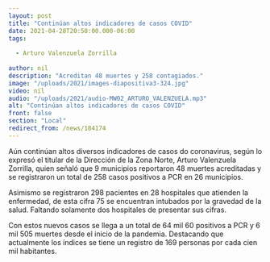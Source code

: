 ```yaml
---
layout: post
title: "Continúan altos indicadores de casos COVID"
date: 2021-04-28T20:50:00.000-06:00
tags:
  
  - Arturo Valenzuela Zorrilla
  
author: nil
description: "Acreditan 48 muertes y 258 contagiados."
image: "/uploads/2021/images-diapositiva3-324.jpg"
video: nil
audio: "/uploads/2021/audio-MW02_ARTURO_VALENZUELA.mp3"
alt: "Continúan altos indicadores de casos COVID"
front: false
section: "Local"
redirect_from: /news/184174
---
```


Aún continúan altos diversos indicadores de casos do coronavirus, según lo expresó el titular de la Dirección de la Zona Norte, Arturo Valenzuela Zorrilla, quien señaló que 9 municipios reportaron 48 muertes acreditadas y se registraron un total de 258 casos positivos a PCR en 26 municipios. 

Asimismo se registraron 298 pacientes en 28 hospitales que atienden la enfermedad, de esta cifra 75 se encuentran intubados por la gravedad de la salud. Faltando solamente dos hospitales de presentar sus cifras.

Con estos nuevos casos se llega a un total de 64 mil 60 positivos a PCR y 6 mil 505 muertes desde el inicio de la pandemia. Destacando que actualmente los índices se tiene un registro de 169 personas por cada cien mil habitantes.
